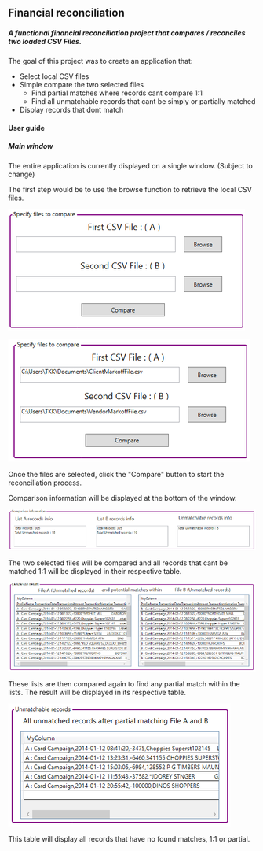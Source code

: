 ## Financial reconciliation

##### A functional financial reconciliation project that compares / reconciles two loaded CSV Files.

The goal of this project was to create an application that:

* Select local CSV files
* Simple compare the two selected files
  * Find partial matches where records cant compare 1:1
  * Find all unmatchable records that cant be simply or partially matched
* Display records that dont match

#### User guide
##### Main window
The entire application is currently displayed on a single window. (Subject to change)



The first step would be to use the browse function to retrieve the local CSV files.

![LoadCSV](screenshots/LoadCSV.png)

![LoadCSV_2](screenshots/LoadCSV_2.png)

Once the files are selected, click the "Compare" button to start the reconciliation process.

Comparison information will be displayed at the bottom of the window.

![ComparisonInformation_2](screenshots/ComparisonInformation_2.png)

The two selected files will be compared and all records that cant be matched 1:1 will be displayed in their respective table.

![SelectedFilesData_2](screenshots/SelectedFilesData_2.png)

These lists are then compared again to find any partial match within the lists. The result will be displayed in its respective table.

![Unmatchable_2](screenshots/Unmatchable_2.png)

This table will display all records that have no found matches, 1:1 or partial.

